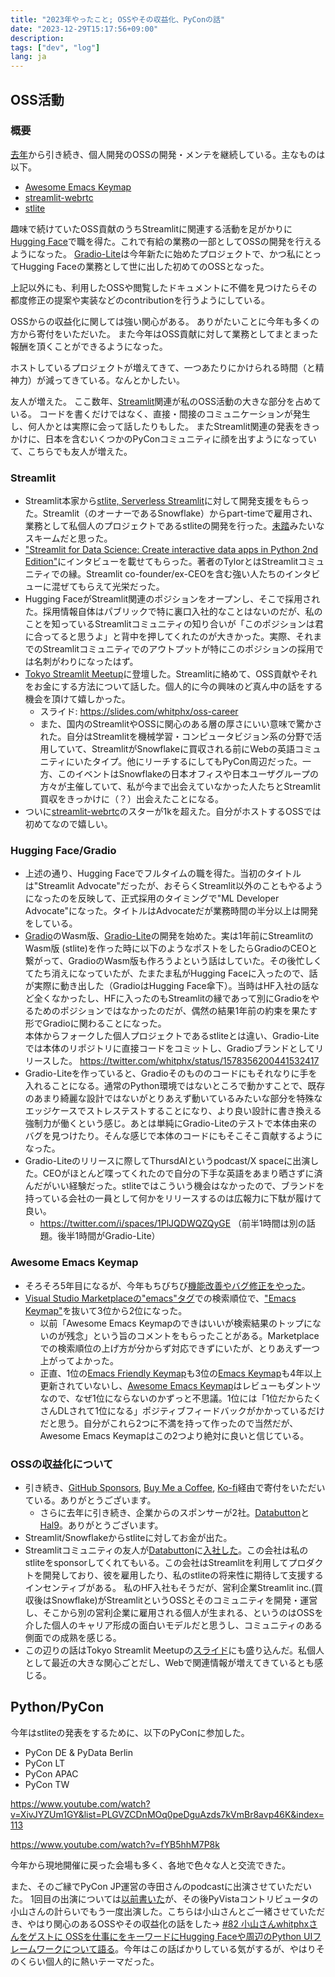 ```yaml
---
title: "2023年やったこと; OSSやその収益化、PyConの話"
date: "2023-12-29T15:17:56+09:00"
description:
tags: ["dev", "log"]
lang: ja
---
```


## OSS活動

### 概要
[去年](../20221222-personal-review-2022/)から引き続き、個人開発のOSSの開発・メンテを継続している。主なものは以下。
* [Awesome Emacs Keymap](https://marketplace.visualstudio.com/items?itemName=tuttieee.emacs-mcx)
* [streamlit-webrtc](https://github.com/whitphx/streamlit-webrtc)
* [stlite](https://github.com/whitphx/stlite)

趣味で続けていたOSS貢献のうちStreamlitに関連する活動を足がかりに[Hugging Face](https://huggingface.co/)で職を得た。これで有給の業務の一部としてOSSの開発を行えるようになった。
[Gradio-Lite](https://huggingface.co/blog/gradio-lite)は今年新たに始めたプロジェクトで、かつ私にとってHugging Faceの業務として世に出した初めてのOSSとなった。

上記以外にも、利用したOSSや閲覧したドキュメントに不備を見つけたらその都度修正の提案や実装などのcontributionを行うようにしている。

OSSからの収益化に関しては強い関心がある。
ありがたいことに今年も多くの方から寄付をいただいた。
また今年はOSS貢献に対して業務としてまとまった報酬を頂くことができるようになった。

ホストしているプロジェクトが増えてきて、一つあたりにかけられる時間（と精神力）が減ってきている。なんとかしたい。
<!-- これは特に、特定のリポジトリを念頭に寄付をしていだたいている方に対して申し訳なさがある。 -->

友人が増えた。
ここ数年、[Streamlit](https://streamlit.io/)関連が私のOSS活動の大きな部分を占めている。
コードを書くだけではなく、直接・間接のコミュニケーションが発生し、何人かとは実際に会って話したりもした。
またStreamlit関連の発表をきっかけに、日本を含むいくつかのPyConコミュニティに顔を出すようになっていて、こちらでも友人が増えた。

### Streamlit
* Streamlit本家から[stlite, Serverless Streamlit](https://github.com/whitphx/stlite)に対して開発支援をもらった。Streamlit（のオーナーであるSnowflake）からpart-timeで雇用され、業務として私個人のプロジェクトであるstliteの開発を行った。[未踏](https://www.ipa.go.jp/jinzai/mitou/index.html)みたいなスキームだと思った。
* ["Streamlit for Data Science: Create interactive data apps in Python 2nd Edition"](https://amzn.asia/d/8kkylU5)にインタビューを載せてもらった。著者のTylorとはStreamlitコミュニティでの縁。Streamlit co-founder/ex-CEOを含む強い人たちのインタビューに混ぜてもらえて光栄だった。
* Hugging FaceがStreamlit関連のポジションをオープンし、そこで採用された。採用情報自体はパブリックで特に裏口入社的なことはないのだが、私のことを知っているStreamlitコミュニティの知り合いが「このポジションは君に合ってると思うよ」と背中を押してくれたのが大きかった。実際、それまでのStreamlitコミュニティでのアウトプットが特にこのポジションの採用では名刺がわりになったはず。
* [Tokyo Streamlit Meetup](https://info.streamlit.io/december-tokyo-meetup)に登壇した。Streamlitに絡めて、OSS貢献やそれをお金にする方法について話した。個人的に今の興味のど真ん中の話をする機会を頂けて嬉しかった。
    * スライド: https://slides.com/whitphx/oss-career
    * また、国内のStreamlitやOSSに関心のある層の厚さにいい意味で驚かされた。自分はStreamlitを機械学習・コンピュータビジョン系の分野で活用していて、StreamlitがSnowflakeに買収される前にWebの英語コミュニティにいたタイプ。他にリーチするにしてもPyCon周辺だった。一方、このイベントはSnowflakeの日本オフィスや日本ユーザグループの方々が主催していて、私が今まで出会えていなかった人たちとStreamlit買収をきっかけに（？）出会えたことになる。
* ついに[streamlit-webrtc](https://github.com/whitphx/streamlit-webrtc)のスターが1kを超えた。自分がホストするOSSでは初めてなので嬉しい。

### Hugging Face/Gradio
* 上述の通り、Hugging Faceでフルタイムの職を得た。当初のタイトルは"Streamlit Advocate"だったが、おそらくStreamlit以外のこともやるようになったのを反映して、正式採用のタイミングで"ML Developer Advocate"になった。タイトルはAdvocateだが業務時間の半分以上は開発をしている。
* [Gradio](https://github.com/gradio-app/gradio)のWasm版、[Gradio-Lite](https://huggingface.co/blog/gradio-lite)の開発を始めた。実は1年前にStreamlitのWasm版 (stlite)を作った時に以下のようなポストをしたらGradioのCEOと繋がって、GradioのWasm版も作ろうよという話はしていた。その後忙しくてたち消えになっていたが、たまたま私がHugging Faceに入ったので、話が実際に動き出した（GradioはHugging Face傘下）。当時はHF入社の話など全くなかったし、HFに入ったのもStreamlitの縁であって別にGradioをやるためのポジションではなかったのだが、偶然の結果1年前の約束を果たす形でGradioに関わることになった。\
  本体からフォークした個人プロジェクトであるstliteとは違い、Gradio-Liteでは本体のリポジトリに直接コードをコミットし、Gradioブランドとしてリリースした。
https://twitter.com/whitphx/status/1578356200441532417
* Gradio-Liteを作っていると、Gradioそのもののコードにもそれなりに手を入れることになる。通常のPython環境ではないところで動かすことで、既存のあまり綺麗な設計ではないがとりあえず動いているみたいな部分を特殊なエッジケースでストレステストすることになり、より良い設計に書き換える強制力が働くという感じ。あとは単純にGradio-Liteのテストで本体由来のバグを見つけたり。そんな感じで本体のコードにもそこそこ貢献するようになった。
* Gradio-Liteのリリースに際してThursdAIというpodcast/X spaceに出演した。CEOがほとんど喋ってくれたので自分の下手な英語をあまり晒さずに済んだがいい経験だった。stliteではこういう機会はなかったので、ブランドを持っている会社の一員として何かをリリースするのは広報力に下駄が履けて良い。
    * https://twitter.com/i/spaces/1PlJQDWQZQyGE （前半1時間は別の話題。後半1時間がGradio-Lite）

### Awesome Emacs Keymap
* そろそろ5年目になるが、今年もちびちび[機能改善やバグ修正をやった](https://github.com/whitphx/vscode-emacs-mcx/pulls?q=is%3Apr+author%3Awhitphx+is%3Aclosed+updated%3A%3E%3D2023-01-01)。
* [Visual Studio Marketplaceの"emacs"タグ](https://marketplace.visualstudio.com/search?term=tag:emacs&target=VSCode&category=All%20categories&sortBy=Relevance)での検索順位で、["Emacs Keymap"](https://marketplace.visualstudio.com/items?itemName=hiro-sun.vscode-emacs)を抜いて3位から2位になった。
    * 以前「Awesome Emacs Keymapのできはいいが検索結果のトップにないのが残念」という旨のコメントをもらったことがある。Marketplaceでの検索順位の上げ方が分からず対応できずにいたが、とりあえず一つ上がってよかった。
    * 正直、1位の[Emacs Friendly Keymap](https://marketplace.visualstudio.com/items?itemName=lfs.vscode-emacs-friendly)も3位の[Emacs Keymap](https://marketplace.visualstudio.com/items?itemName=hiro-sun.vscode-emacs)も4年以上更新されていないし、[Awesome Emacs Keymap](https://marketplace.visualstudio.com/items?itemName=tuttieee.emacs-mcx)はレビューもダントツなので、なぜ1位にならないのかずっと不思議。1位には「1位だからたくさんDLされて1位になる」ポジティブフィードバックがかかっているだけだと思う。自分がこれら2つに不満を持って作ったので当然だが、Awesome Emacs Keymapはこの2つより絶対に良いと信じている。

### OSSの収益化について

* 引き続き、[GitHub Sponsors](https://github.com/sponsors/whitphx), [Buy Me a Coffee](https://www.buymeacoffee.com/whitphx), [Ko-fi](https://ko-fi.com/D1D2ERWFG)経由で寄付をいただいている。ありがとうございます。
    * さらに去年に引き続き、企業からのスポンサーが2社。[Databutton](https://www.databutton.io/)と[Hal9](https://hal9.com/)。ありがとうございます。
* Streamlit/Snowflakeからstliteに対してお金が出た。
* Streamlitコミュニティの友人が[Databutton](https://www.databutton.io/)に[入社した](https://twitter.com/DatabuttonHQ/status/1699487845717622815)。この会社は私のstliteをsponsorしてくれてもいる。この会社はStreamlitを利用してプロダクトを開発しており、彼を雇用したり、私のstliteの将来性に期待して支援するインセンティブがある。
  私のHF入社もそうだが、営利企業Streamlit inc.(買収後はSnowflake)がStreamlitというOSSとそのコミュニティを開発・運営し、そこから別の営利企業に雇用される個人が生まれる、というのはOSSを介した個人のキャリア形成の面白いモデルだと思うし、コミュニティのある側面での成熟を感じる。
* この辺りの話はTokyo Streamlit Meetupの[スライド](https://slides.com/whitphx/oss-career)にも盛り込んだ。私個人として最近の大きな関心ごとだし、Webで関連情報が増えてきているとも感じる。

## Python/PyCon
今年はstliteの発表をするために、以下のPyConに参加した。

* PyCon DE & PyData Berlin
* PyCon LT
* PyCon APAC
* PyCon TW

https://www.youtube.com/watch?v=XivJYZUm1GY&list=PLGVZCDnMOq0peDguAzds7kVmBr8avp46K&index=113

https://www.youtube.com/watch?v=fYB5hhM7P8k

今年から現地開催に戻った会場も多く、各地で色々な人と交流できた。

また、そのご縁でPyCon JP運営の寺田さんのpodcastに出演させていただいた。
1回目の出演については[以前書いた](../20230627-my-first-podcast/)が、その後PyVistaコントリビュータの小山さんの計らいでもう一度出演した。こちらは小山さんとご一緒させていただき、やはり関心のあるOSSやその収益化の話をした→
[#82 小山さんwhitphxさんをゲストに OSSを仕事にをキーワードにHugging Faceや周辺のPython UIフレームワークについて語る](https://podcast.terapyon.net/episodes/0091.html)。今年はこの話ばかりしている気がするが、やはりそのくらい個人的に熱いテーマだった。
